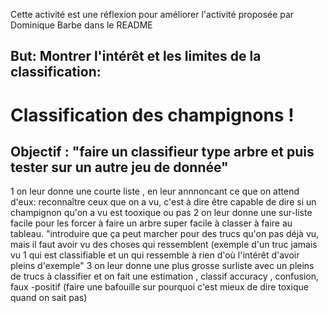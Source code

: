 
Cette activité est une réflexion pour améliorer l'activité proposée par Dominique Barbe dans le README

## But: Montrer l'intérêt et les limites de la classification:

# Classification des champignons ! 

## Objectif : "faire un classifieur type arbre et puis tester sur un autre jeu de donnée"

1 on leur donne une courte liste , en leur annnoncant ce que on attend d'eux: reconnaître ceux que on a vu, c'est à dire être capable de dire si un champignon qu'on a vu est tooxique ou pas
2 on leur donne une sur-liste facile pour les forcer à faire un arbre super facile à classer à faire au tableau.
		"introduire que ça peut marcher pour des trucs qu'on pas déjà vu,
		 mais il faut avoir vu des choses qui ressemblent 
		 (exemple d'un truc jamais vu 1 qui est classifiable et un qui ressemble à rien d'où l'intérêt d'avoir pleins d'exemple"
3 on leur donne une plus grosse surliste avec un pleins de trucs à classifier et on fait une estimation , classif accuracy , confusion, 
		faux -positif (faire une bafouille sur pourquoi c'est mieux de dire toxique quand on sait pas)
